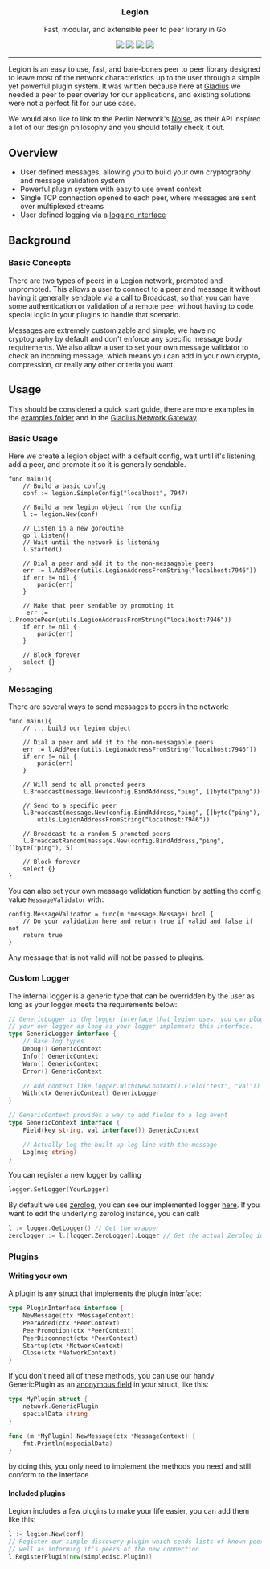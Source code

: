 
<p align="center">
  <h3 align="center">Legion</h3>
  <p align="center">Fast, modular, and extensible peer to peer library in Go</p>
  <p align="center">
    <a href="https://godoc.org/github.com/gladiusio/legion/"><img src="https://godoc.org/github.com/gladiusio/legion/network?status.svg"></a>
    <a href="https://travis-ci.com/gladiusio/legion"><img src="https://travis-ci.com/gladiusio/legion.svg?branch=master"></a>
    <a href="https://goreportcard.com/report/github.com/gladiusio/legion"><img src="https://goreportcard.com/badge/github.com/gladiusio/legion"></a>
	<a href="https://opensource.org/licenses/MIT"><img src="https://img.shields.io/badge/License-MIT-yellow.svg"></a>
  </p>
</p>

---

Legion is an easy to use, fast, and bare-bones peer to peer library designed to leave most of the network characteristics up to the
user through a simple yet powerful plugin system. It was written because here at [Gladius](https://gladius.io) we needed a peer
to peer overlay for our applications, and existing solutions were not a perfect fit for our use case.

We would also like to link to the Perlin Network's [Noise](https://github.com/perlin-network/noise), as their API inspired
a lot of our design philosophy and you should totally check it out.

## Overview

- User defined messages, allowing you to build your own cryptography and message validation system
- Powerful plugin system with easy to use event context
- Single TCP connection opened to each peer, where messages are sent over multiplexed streams
- User defined logging via a [logging interface](#custom-logger)

## Background

### Basic Concepts
There are two types of peers in a Legion network, promoted and unpromoted. This allows a user to connect to a peer and message it without having it generally sendable via a call to Broadcast, so that you can have some authentication or validation of a remote peer without having to code special logic in your plugins to handle that scenario. 

Messages are extremely customizable and simple, we have no cryptography by default and don't enforce any specific message body requirements. We also 
allow a user to set your own message validator to check an incoming message, which means you can add in your own crypto, compression, or really any other criteria you want.

## Usage

This should be considered a quick start guide, there are more examples in the
[examples folder](https://github.com/gladiusio/legion/tree/readme-cleanup/examples) and in the
[Gladius Network Gateway](https://github.com/gladiusio/gladius-network-gateway)

### Basic Usage
Here we create a legion object with a default config, wait until it's listening, add a peer, and promote it so it is generally sendable.
```golang
func main(){
    // Build a basic config
    conf := legion.SimpleConfig("localhost", 7947)
    
    // Build a new legion object from the config
    l := legion.New(conf)

    // Listen in a new goroutine
    go l.Listen()
    // Wait until the network is listening
    l.Started()

    // Dial a peer and add it to the non-messagable peers
    err := l.AddPeer(utils.LegionAddressFromString("localhost:7946"))
    if err != nil {
        panic(err)
    }

    // Make that peer sendable by promoting it
     err := l.PromotePeer(utils.LegionAddressFromString("localhost:7946"))
    if err != nil {
        panic(err)
    }

    // Block forever
    select {}
}
```

### Messaging
There are several ways to send messages to peers in the network:
```golang
func main(){
    // ... build our legion object

    // Dial a peer and add it to the non-messagable peers
    err := l.AddPeer(utils.LegionAddressFromString("localhost:7946"))
    if err != nil {
        panic(err)
    }

    // Will send to all promoted peers
    l.Broadcast(message.New(config.BindAddress,"ping", []byte("ping"))

    // Send to a specific peer
    l.Broadcast(message.New(config.BindAddress,"ping", []byte("ping"), 
        utils.LegionAddressFromString("localhost:7946"))
    
    // Broadcast to a random 5 promoted peers
    l.BroadcastRandom(message.New(config.BindAddress,"ping", []byte("ping"), 5)

    // Block forever
    select {}
}
```
You can also set your own message validation function by setting the config value `MessageValidator` with:
```golang
config.MessageValidator = func(m *message.Message) bool {
    // Do your validation here and return true if valid and false if not
    return true
}
```
Any message that is not valid will not be passed to plugins.

### Custom Logger
The internal logger is a generic type that can be overridden by the user as long
as your logger meets the requirements below:
```go
// GenericLogger is the logger interface that legion uses, you can plug in
// your own logger as long as your logger implements this interface.
type GenericLogger interface {
	// Base log types
	Debug() GenericContext
	Info() GenericContext
	Warn() GenericContext
	Error() GenericContext

	// Add context like logger.With(NewContext().Field("test", "val"))
	With(ctx GenericContext) GenericLogger
}

// GenericContext provides a way to add fields to a log event
type GenericContext interface {
	Field(key string, val interface{}) GenericContext

	// Actually log the built up log line with the message
	Log(msg string)
}
```
You can register a new logger by calling

```go
logger.SetLogger(YourLogger)
```
By default we use [zerolog](https://github.com/rs/zerolog), you can see our implemented logger [here](https://github.com/gladiusio/legion/blob/master/logger/zerolog_logger.go).
If you want to edit the underlying zerolog instance, you can call:

```go
l := logger.GetLogger() // Get the wrapper
zerologger := l.(logger.ZeroLogger).Logger // Get the actual Zerolog instance (can change things like the formatting, output location, etc)
```

### Plugins

#### Writing your own

A plugin is any struct that implements the plugin interface:

```go
type PluginInterface interface {
	NewMessage(ctx *MessageContext)
	PeerAdded(ctx *PeerContext)
	PeerPromotion(ctx *PeerContext)
	PeerDisconnect(ctx *PeerContext)
	Startup(ctx *NetworkContext)
	Close(ctx *NetworkContext)
}
```

If you don't need all of these methods, you can use our handy GenericPlugin as an
[anonymous field](http://golangtutorials.blogspot.com/2011/06/anonymous-fields-in-structs-like-object.html)
in your struct, like this:

```go
type MyPlugin struct {
	network.GenericPlugin
	specialData string
}

func (m *MyPlugin) NewMessage(ctx *MessageContext) {
	fmt.Println(mspecialData)
}
```

by doing this, you only need to implement the methods you need and still conform to the interface.

#### Included plugins

Legion includes a few plugins to make your life easier, you can add them like this:

```go
l := legion.New(conf)
// Register our simple discovery plugin which sends lists of known peers to newly connected peers, as 
// well as informing it's peers of the new connection
l.RegisterPlugin(new(simpledisc.Plugin))

```